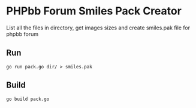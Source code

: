 # PHPbb Forum Smiles Pack Creator

List all the files in directory, get images sizes and create smiles.pak file for phpbb forum

## Run

```shell
go run pack.go dir/ > smiles.pak
```

## Build

```shell
go build pack.go
```
